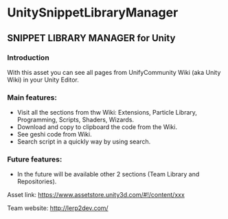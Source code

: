 # UnitySnippetLibraryManager

## SNIPPET LIBRARY MANAGER for Unity

### Introduction

With this asset you can see all pages from UnifyCommunity Wiki (aka Unity Wiki) in your Unity Editor.

### Main features:

- Visit all the sections from thw Wiki: Extensions, Particle Library, Programming, Scripts, Shaders, Wizards.
- Download and copy to clipboard the code from the Wiki.
- See geshi code from Wiki.
- Search script in a quickly way by using search.

### Future features:

- In the future will be available other 2 sections (Team Library and Repositories).

Asset link: https://www.assetstore.unity3d.com/#!/content/xxx

Team website: http://lerp2dev.com/

